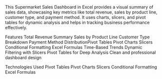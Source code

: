 This Supermarket Sales Dashboard in Excel provides a visual summary of sales data, showcasing key metrics like total revenue,
sales by product line, customer type, and payment method. It uses charts, slicers, and pivot tables for dynamic analysis and
helps in tracking business performance effectively.

Features
Total Revenue Summary
Sales by Product Line
Customer Type Breakdown
Payment Method DistributionPivot Tables
Pivot Charts
Slicers
Conditional Formatting
Excel Formulas
Time-Based Trends
Dynamic Filtering with Slicers
Pivot Tables for Deep Analysis
Clean and professional dashboard design

Technologies Used
 Pivot Tables
 Pivot Charts
 Slicers
 Conditional Formatting
 Excel Formulas
